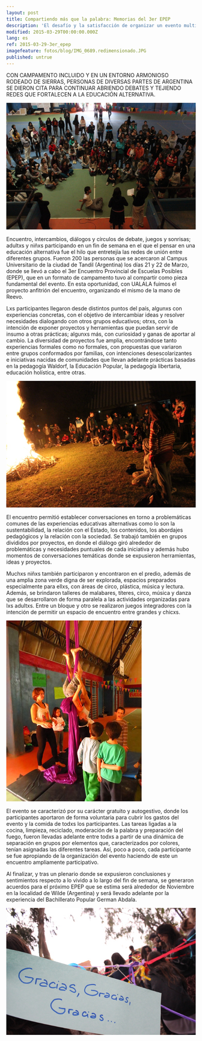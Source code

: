 ```yaml
---
layout: post
title: Compartiendo más que la palabra: Memorias del 3er EPEP
description: 'El desafío y la satisfacción de organizar un evento multitudinario'
modified: 2015-03-29T00:00:00.000Z
lang: es
ref: 2015-03-29-3er_epep
imagefeature: fotos/blog/IMG_0689.redimensionado.JPG
published: untrue
---
```


CON CAMPAMENTO INCLUIDO Y EN UN ENTORNO ARMONIOSO RODEADO DE SIERRAS, PERSONAS DE DIVERSAS PARTES DE ARGENTINA SE DIERON CITA PARA CONTINUAR ABRIENDO DEBATES Y TEJIENDO REDES QUE FORTALECEN A LA EDUCACIÓN ALTERNATIVA.

![comienzo de encuentro](/fotos/blog/IMG_5888.redimensionado.JPG)

Encuentro, intercambios, diálogos y círculos de debate, juegos y sonrisas; adultxs y niñxs participando en un fin de semana en el que el pensar en una educación alternativa fue el hilo que entretejía las redes de unión entre diferentes grupos. Fueron 200 las personas que se acercaron al Campus Universitario de la ciudad de Tandil (Argentina) los días 21 y 22 de Marzo, donde se llevó a cabo el 3er Encuentro Provincial de Escuelas Posibles (EPEP), que en un formato de campamento tuvo al compartir como pieza fundamental del evento. En esta oportunidad, con UALALA fuimos el proyecto anfitrión del encuentro, organizando el mismo de la mano de Reevo.

Lxs participantes llegaron desde distintos puntos del país, algunxs con experiencias concretas, con el objetivo de intercambiar ideas y resolver necesidades dialogando con otros grupos educativos; otrxs, con la intención de exponer proyectos y herramientas que puedan servir de insumo a otras prácticas; algunxs más, con curiosidad y ganas de aportar al cambio. La diversidad de proyectos fue amplia, encontrándose tanto experiencias formales como no formales, con propuestas que variaron entre grupos conformados por familias, con intenciones desescolarizantes e iniciativas nacidas de comunidades que llevan adelante prácticas basadas en la pedagogía Waldorf, la Educación Popular, la pedagogía libertaria, educación holística, entre otras.

![fogon](/fotos/blog/IMG_6189.redimensionado.JPG)

El encuentro permitió establecer conversaciones en torno a problemáticas comunes de las experiencias educativas alternativas como lo son la sustentabilidad, la relación con el Estado, los contenidos, los abordajes pedagógicos y la relación con la sociedad. Se trabajó también en grupos divididos por proyectos, en donde el diálogo giró alrededor de problemáticas y necesidades puntuales de cada iniciativa y además hubo momentos de conversaciones temáticas donde se expusieron herramientas, ideas y proyectos.

Muchxs niñxs también participaron y encontraron en el predio, además de una amplia zona verde digna de ser explorada, espacios preparados especialmente para ellxs, con áreas de circo, plástica, música y lectura. Además, se brindaron talleres de malabares, títeres, circo, música y danza que se desarrollaron de forma paralela a las actividades organizadas para lxs adultxs. Entre un bloque y otro se realizaron juegos integradores con la intención de permitir un espacio de encuentro entre grandes y chicxs.

![peques en tela](/fotos/blog/IMG_0670.redimensionado.JPG)


El evento se caracterizó por su carácter gratuito y autogestivo, donde los participantes aportaron de forma voluntaria para cubrir los gastos del evento y la comida de todxs los participantes. Las tareas ligadas a la cocina, limpieza, reciclado, moderación de la palabra y preparación del fuego, fueron llevadas adelante entre todxs a partir de una dinámica de separación en grupos por elementos que, caracterizados por colores, tenían asignadas las diferentes tareas. Así, poco a poco, cada participante se fue apropiando de la organización del evento haciendo de este un encuentro ampliamente participativo.

Al finalizar, y tras un plenario donde se expusieron conclusiones y sentimientos respecto a lo vivido a lo largo del fin de semana, se generaron acuerdos para el próximo EPEP que se estima será alrededor de Noviembre en la localidad de Wilde (Argentina) y será llevado adelante por la experiencia del Bachillerato Popular German Abdala.

![gracias final](/fotos/blog/IMG_6362.redimensionado.JPG)

